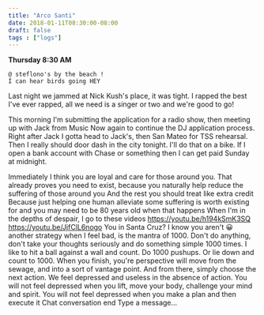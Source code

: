 ```yaml
---
title: "Arco Santi"
date: 2018-01-11T08:30:00-08:00
draft: false
tags : ["logs"]
---
```


**Thursday 8:30 AM**
```
@ steflono's by the beach !
I can hear birds going HEY
```
Last night we jammed at Nick Kush's place, it was tight.
I rapped the best I've ever rapped, all we need is a singer or two and we're good to go!

This morning I'm submitting the application for a radio show, then meeting up with Jack from Music Now again to continue the DJ application process. Right after Jack I gotta head to Jack's, then San Mateo for TSS rehearsal. Then I really should door dash in the city tonight. I'll do that on a bike. If I open a bank account with Chase or something then I can get paid Sunday at midnight.


Immediately I think you are loyal and care for those around you. That already proves you need to exist, because you naturally help reduce the suffering of those around you
And the rest you should treat like extra credit
Because just helping one human alleviate some suffering is worth existing for
and you may need to be 80 years old when that happens
When I'm in the depths of despair, I go to these videos https://youtu.be/h194kSmK3SQ
https://youtu.be/JjfClL6nogo
You in Santa Cruz?
I know you aren't 😀
another strategy when I feel bad, is the mantra of 1000. Don't do anything, don't take your thoughts seriously and do something simple 1000 times. I like to hit a ball against a wall and count. Do 1000 pushups. Or lie down and count to 1000. When you finish, you're perspective will move from the sewage, and into a sort of vantage point. And from there, simply choose the next action. We feel depressed and useless in the absence of action. You will not feel depressed when you lift, move your body, challenge your mind and spirit. You will not feel depressed when you make a plan and then execute it
Chat conversation end
Type a message...
